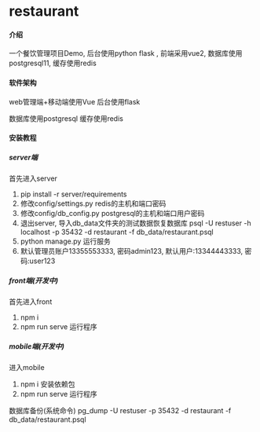 # restaurant

#### 介绍
一个餐饮管理项目Demo, 后台使用python flask , 前端采用vue2, 数据库使用postgresql11, 缓存使用redis

#### 软件架构
web管理端+移动端使用Vue
后台使用flask

数据库使用postgresql
缓存使用redis

#### 安装教程

##### server端
首先进入server
1.  pip install -r server/requirements
2.  修改config/settings.py redis的主机和端口密码
3.  修改config/db_config.py postgresql的主机和端口用户密码
4.  退出server, 导入db_data文件夹的测试数据恢复数据库 psql -U restuser -h localhost -p 35432 -d restaurant -f db_data/restaurant.psql
5.  python manage.py 运行服务
6.  默认管理员账户13355553333, 密码admin123, 默认用户:13344443333, 密码:user123

##### front端(开发中)
首先进入front
1.  npm i
2.  npm run serve 运行程序

##### mobile端(开发中)
进入mobile
1.  npm i 安装依赖包
2.  npm run serve 运行程序

数据库备份(系统命令)
pg_dump -U restuser -p 35432 -d restaurant -f db_data/restaurant.psql
